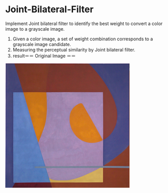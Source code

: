 # Joint-Bilateral-Filter
 Implement Joint bilateral filter to identify the best weight to convert a color image to a grayscale image.

1. Given a color image, a set of weight combination corresponds to a grayscale image candidate.
2. Measuring the perceptual similarity by Joint bilateral filter.
3. result＝＝
Original Image  ＝＝

![](https://github.com/ronnie0726/Joint-Bilateral-Filter/blob/main/testdata/1.png) 
